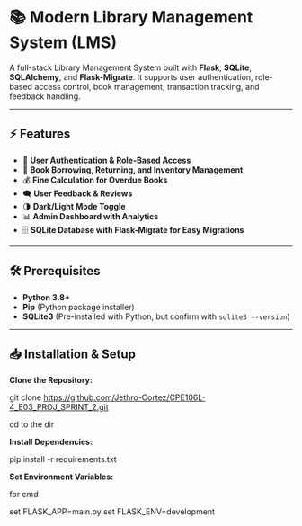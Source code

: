 # 📚 Modern Library Management System (LMS)

A full-stack Library Management System built with **Flask**, **SQLite**, **SQLAlchemy**, and **Flask-Migrate**. It supports user authentication, role-based access control, book management, transaction tracking, and feedback handling. 

---

## ⚡ Features

- 🔐 **User Authentication & Role-Based Access**
- 📖 **Book Borrowing, Returning, and Inventory Management**
- 💰 **Fine Calculation for Overdue Books**
- 🗨️ **User Feedback & Reviews**
- 🌗 **Dark/Light Mode Toggle**
- 📊 **Admin Dashboard with Analytics**
- 🗄️ **SQLite Database with Flask-Migrate for Easy Migrations**

---

## 🛠️ Prerequisites

- **Python 3.8+**
- **Pip** (Python package installer)
- **SQLite3** (Pre-installed with Python, but confirm with `sqlite3 --version`)

---

## 📥 Installation & Setup

**Clone the Repository:**

   git clone https://github.com/Jethro-Cortez/CPE106L-4_E03_PROJ_SPRINT_2.git

   cd to the dir 

**Install Dependencies:**

   pip install -r requirements.txt

**Set Environment Variables:**

   for cmd

   set FLASK_APP=main.py
   set FLASK_ENV=development








